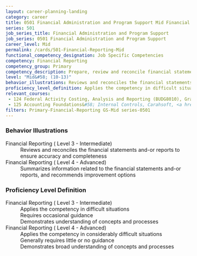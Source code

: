 ```yaml
---
layout: career-planning-landing
category: career
title: 0501 Financial Administration and Program Support Mid Financial Reporting
series: 501
job_series_title: Financial Administration and Program Support
job_series: 0501 Financial Administration and Program Support
career_level: Mid
permalink: /cards/501-Financial-Reporting-Mid
functional_competency_designation: Job Specific Competencies
competency: Financial Reporting
competency_group: Primary
competency_description: Prepare, review and reconcile financial statements and financial reports to meet reporting requirements and to support management decisions
level: "Mid&#58; (10-13)"
behavior_illustrations: Reviews and reconciles the financial statements and-or reports to ensure accuracy and completeness ? Summarizes information related to the financial statements and-or reports, and recommends improvement options
proficiency_level_definition: Applies the competency in difficult situations ? Requires occasional guidance ? Demonstrates understanding of concepts and processes ? Applies the competency in considerably difficult situations ? Generally requires little or no guidance ? Demonstrates broad understanding of concepts and processes
relevant_courses: 
 - 124 Federal Activity Costing, Analysis and Reporting (BUDG8010), Graduate School USA, <a href="https://www.graduateschool.edu/solr-search/content?keys=BUDG8010">https://www.graduateschool.edu/solr-search/content?keys=BUDG8010</a>
 - 125 Accounting Foundations&#58; Internal Controls, Carahsoft, <a href="https://www.linkedin.com/learning/accounting-foundations-internal-controls">https://www.linkedin.com/learning/accounting-foundations-internal-controls</a>
filters: Primary-Financial-Reporting GS-Mid series-0501
---
```


<div class="desktop:grid-col-6 margin-y-205">
  <div class="border-top-05 bg-white padding-2 shadow-5 height-full members-hover border-1px border-gray-30 border-top-orange radius-lg">
    <h3>Behavior Illustrations</h3>
    <dl class="text-base"><dt>Financial Reporting ( Level 3 - Intermediate)</dt><dd>Reviews and reconciles the financial statements and-or reports to ensure accuracy and completeness</dd><dt>Financial Reporting ( Level 4 - Advanced)</dt><dd>Summarizes information related to the financial statements and-or reports, and recommends improvement options</dd></dl>
  </div>
</div>
<div class="desktop:grid-col-6 margin-y-205">
  <div class="border-top-05 bg-white padding-2 shadow-5 height-full members-hover border-1px border-gray-30 border-top-orange radius-lg">
    <h3>Proficiency Level Definition</h3>
    <dl class="text-base"><dt>Financial Reporting ( Level 3 - Intermediate)</dt><dd>Applies the competency in difficult situations </dd><dd> Requires occasional guidance </dd><dd> Demonstrates understanding of concepts and processes</dd><dt>Financial Reporting ( Level 4 - Advanced)</dt><dd>Applies the competency in considerably difficult situations </dd><dd> Generally requires little or no guidance </dd><dd> Demonstrates broad understanding of concepts and processes</dd></dl>
  </div>
</div>